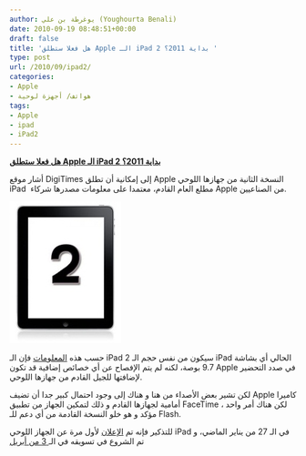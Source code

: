 ```yaml
---
author: يوغرطة بن علي (Youghourta Benali)
date: 2010-09-19 08:48:51+00:00
draft: false
title: 'هل فعلا ستطلق Apple الـ iPad 2 بداية 2011؟ '
type: post
url: /2010/09/ipad2/
categories:
- Apple
- هواتف/ أجهزة لوحية
tags:
- Apple
- ipad
- iPad2
---
```


**[هل فعلا ستطلق Apple الـ iPad 2 بداية 2011؟](https://www.it-scoop.com/2010/09/ipad2/)**


أشار موقع DigiTimes إلى إمكانية أن تطلق Apple النسخة الثانية من جهازها اللوحي iPad  مطلع العام القادم، معتمدا على معلومات مصدرها شركاء Apple من الصناعيين.

[![](ipad2.jpg)
](https://www.it-scoop.com/2010/09/ipad2/)

حسب هذه [المعلومات](http://www.digitimes.com/news/a20100916PD215.html) فإن الـ iPad 2 سيكون من نفس حجم الـ iPad الحالي أي بشاشة 9.7 بوصة، لكنه لم يتم الإفصاح عن أي خصائص إضافية قد تكون Apple في صدد التحضير لإضافتها للجيل القادم من جهازها اللوحي.

لكن تشير بعض الأصداء من هنا و هناك إلى وجود احتمال كبير جدا أن تضيف Apple كاميرا أمامية لجهازها القادم و ذلك لتمكين الجهاز من تطبيق FaceTime ، لكن هناك أمر واحد مؤكد و هو خلو النسخة القادمة من أي دعم للـ Flash.

للتذكير فإنه تم [الإعلان](https://www.it-scoop.com/2010/01/apple-%d8%aa%d8%b9%d9%84%d9%86-%d8%b9%d9%86-%d8%ac%d9%87%d8%a7%d8%b2%d9%87%d8%a7-%d8%a7%d9%84%d9%84%d9%88%d8%ad%d9%8a-%d8%a7%d9%84%d8%ac%d8%af%d9%8a%d8%af-%d8%a7%d9%84%d9%85%d8%b3%d9%85%d9%89-ipad/) لأول مرة عن الجهاز اللوحي iPad في الـ 27 من يناير الماضي، و تم الشروع في تسويقه في الـ[ 3 من أبريل](https://www.it-scoop.com/2010/03/apple-%d8%aa%d8%b9%d9%84%d9%86-%d8%b9%d9%86-%d8%a7%d9%84%d8%ab%d8%a7%d9%84%d8%ab-%d9%85%d9%86-%d8%a3%d8%a8%d8%b1%d9%8a%d9%84-%d8%a7%d9%84%d9%82%d8%a7%d8%af%d9%85-%d9%83%d8%a8%d8%af%d8%a7%d9%8a%d8%a9/)
